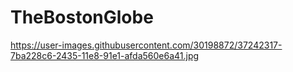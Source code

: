 # TheBostonGlobe
https://user-images.githubusercontent.com/30198872/37242317-7ba228c6-2435-11e8-91e1-afda560e6a41.jpg
